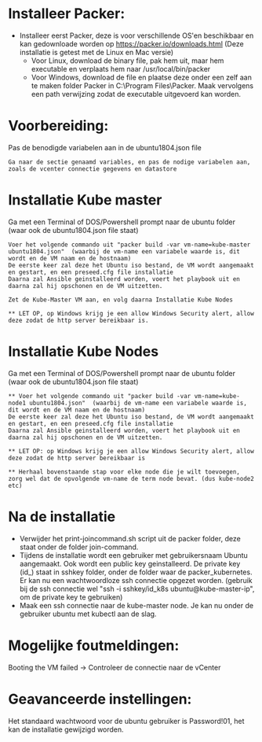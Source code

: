 

# Installeer Packer: #
* Installeer eerst Packer, deze is voor verschillende OS'en beschikbaar en kan gedownloade worden op https://packer.io/downloads.html (Deze installatie is getest met de Linux en Mac versie)
    * Voor Linux, download de binary file, pak hem uit, maar hem executable en verplaats hem naar /usr/local/bin/packer
    * Voor Windows, download de file en plaatse deze onder een zelf aan te maken folder Packer in C:\Program Files\Packer. Maak vervolgens een path verwijzing zodat de executable uitgevoerd kan worden.

# Voorbereiding: #
Pas de benodigde variabelen aan in de ubuntu1804.json file 
    
    Ga naar de sectie genaamd variables, en pas de nodige variabelen aan, zoals de vcenter connectie gegevens en datastore

# Installatie Kube master #

Ga met een Terminal of DOS/Powershell prompt naar de ubuntu folder (waar ook de ubuntu1804.json file staat)

    
    Voer het volgende commando uit "packer build -var vm-name=kube-master ubuntu1804.json"  (waarbij de vm-name een variabele waarde is, dit wordt en de VM naam en de hostnaam)
    De eerste keer zal deze het Ubuntu iso bestand, de VM wordt aangemaakt en gestart, en een preseed.cfg file installatie
    Daarna zal Ansible geinstalleerd worden, voert het playbook uit en daarna zal hij opschonen en de VM uitzetten.

    Zet de Kube-Master VM aan, en volg daarna Installatie Kube Nodes

    ** LET OP, op Windows krijg je een allow Windows Security alert, allow deze zodat de http server bereikbaar is.

# Installatie Kube Nodes #

Ga met een Terminal of DOS/Powershell prompt naar de ubuntu folder (waar ook de ubuntu1804.json file staat)

    
    ** Voer het volgende commando uit "packer build -var vm-name=kube-node1 ubuntu1804.json"  (waarbij de vm-name een variabele waarde is, dit wordt en de VM naam en de hostnaam)
    De eerste keer zal deze het Ubuntu iso bestand, de VM wordt aangemaakt en gestart, en een preseed.cfg file installatie
    Daarna zal Ansible geinstalleerd worden, voert het playbook uit en daarna zal hij opschonen en de VM uitzetten.

    ** LET OP: op Windows krijg je een allow Windows Security alert, allow deze zodat de http server bereikbaar is

    ** Herhaal bovenstaande stap voor elke node die je wilt toevoegen, zorg wel dat de opvolgende vm-name de term node bevat. (dus kube-node2 etc)

# Na de installatie #

* Verwijder het print-joincommand.sh script uit de packer folder, deze staat onder de folder join-command.
* Tijdens de installatie wordt een gebruiker met gebruikersnaam Ubuntu aangemaakt. Ook wordt een public key geinstalleerd. De private key (id_) staat in sshkey folder, onder de folder waar de packer_kubernetes. Er kan nu een wachtwoordloze ssh connectie opgezet worden. (gebruik bij de ssh connectie wel "ssh -i sshkey/id_k8s ubuntu@kube-master-ip", om de private key te gebruiken)
* Maak een ssh connectie naar de kube-master node. Je kan nu onder de gebruiker ubuntu met kubectl aan de slag.

# Mogelijke foutmeldingen: #

Booting the VM failed -> Controleer de connectie naar de vCenter


# Geavanceerde instellingen: #

Het standaard wachtwoord voor de ubuntu gebruiker is Password!01, het kan de installatie gewijzigd worden.
